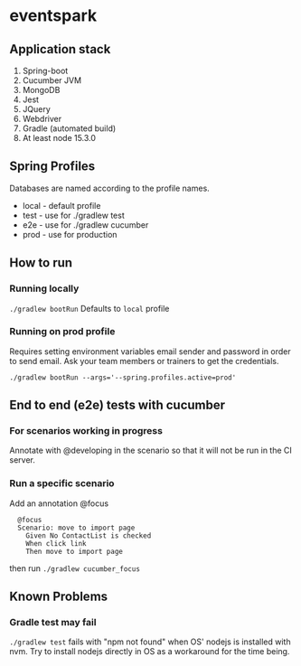 # eventspark

## Application stack
1. Spring-boot
2. Cucumber JVM
3. MongoDB
4. Jest
5. JQuery
6. Webdriver
7. Gradle (automated build)
8. At least node 15.3.0

## Spring Profiles
Databases are named according to the profile names.
* local - default profile
* test - use for ./gradlew test
* e2e - use for ./gradlew cucumber
* prod - use for production

## How to run
### Running locally
`./gradlew bootRun` Defaults to `local` profile

### Running on prod profile
Requires setting environment variables email sender and password in order to send email. Ask your team members or trainers to get the credentials.

`./gradlew bootRun --args='--spring.profiles.active=prod'`

## End to end (e2e) tests with cucumber

### For scenarios working in progress
Annotate with @developing in the scenario so that it will not be run in the CI server.

### Run a specific scenario
Add an annotation @focus
```
  @focus
  Scenario: move to import page
    Given No ContactList is checked
    When click link
    Then move to import page
 ```
then run `./gradlew cucumber_focus`

## Known Problems
### Gradle test may fail
`./gradlew test` fails with "npm not found" when OS' nodejs is installed with nvm. Try to install nodejs directly in OS as a workaround for the time being.